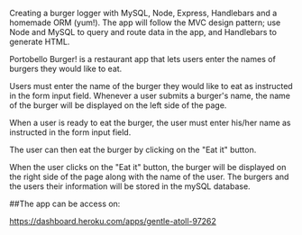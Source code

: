 Creating a burger logger with MySQL, Node, Express, Handlebars and a homemade ORM (yum!). The app will follow the MVC design pattern; use Node and MySQL to query and route data in the app, and Handlebars to generate HTML.

Portobello Burger! is a restaurant app that lets users enter the names of burgers they would like to eat. 

Users must enter the name of the burger they would like to eat as instructed in the form input field. Whenever a user submits a burger's name, the name of the burger will be displayed on the left side of the page. 

When a user is ready to eat the burger, the user must enter his/her name as instructed in the form input field.

The user can then eat the burger by clicking on the "Eat it" button. 

When the user clicks on the "Eat it" button, the burger will be displayed on the right side of the page along with the name of the user. The burgers and the users their information will be stored in the mySQL database.

##The app can be access on:

https://dashboard.heroku.com/apps/gentle-atoll-97262





